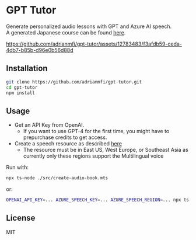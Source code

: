 # GPT Tutor

Generate personalized audio lessons with GPT and Azure AI speech. <br>
A generated Japanese course can be found [here](./lessons/japanese/).

https://github.com/adrianmfi/gpt-tutor/assets/12783483/f3afdb59-ceda-4db7-b85b-d96e0b56d88d



## Installation

```bash
git clone https://github.com/adrianmfi/gpt-tutor.git
cd gpt-tutor
npm install
```

## Usage

* Get an API Key from OpenAI.
  * If you want to use GPT-4 for the first time, you might have to prepurchase credits to get access.
* Create a speech resource as described [here](https://learn.microsoft.com/en-us/azure/ai-services/speech-service/get-started-text-to-speech?tabs=macos%2Cterminal&pivots=programming-language-javascript#prerequisites)
  * The resource must be in East US, West Europe, or Southeast Asia as currently only these regions support the Multilingual voice 


Run with:

```bash
npx ts-node ./src/create-audio-book.mts
```

or:
```bash
OPENAI_API_KEY=... AZURE_SPEECH_KEY=... AZURE_SPEECH_REGION=... npx ts-node ./src/create-audio-book.mts
```

## License

MIT
